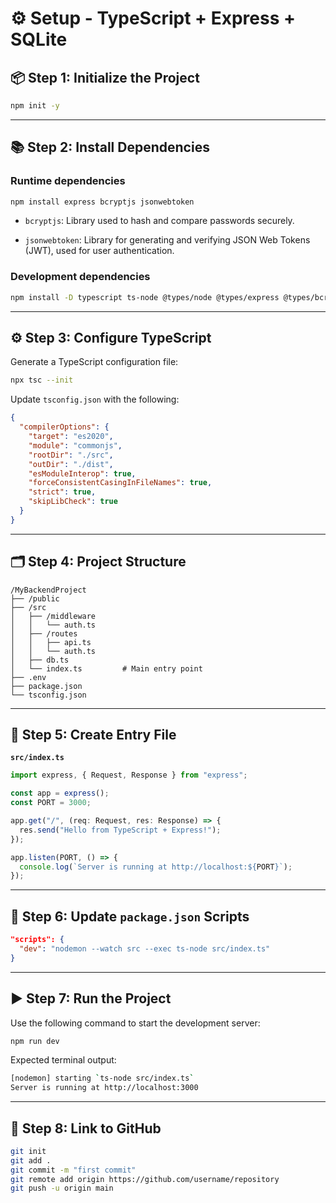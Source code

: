# ⚙️ Setup - TypeScript + Express + SQLite

## 📦 Step 1: Initialize the Project

```bash
npm init -y
```

---

## 📚 Step 2: Install Dependencies

### Runtime dependencies

```bash
npm install express bcryptjs jsonwebtoken
```

- `bcryptjs`: Library used to hash and compare passwords securely.

- `jsonwebtoken`: Library for generating and verifying JSON Web Tokens (JWT), used for user authentication.

### Development dependencies

```bash
npm install -D typescript ts-node @types/node @types/express @types/bcryptjs @types/jsonwebtoken nodemon
```

---

## ⚙️ Step 3: Configure TypeScript

Generate a TypeScript configuration file:

```bash
npx tsc --init
```

Update `tsconfig.json` with the following:

```json
{
  "compilerOptions": {
    "target": "es2020",
    "module": "commonjs",
    "rootDir": "./src",
    "outDir": "./dist",
    "esModuleInterop": true,
    "forceConsistentCasingInFileNames": true,
    "strict": true,
    "skipLibCheck": true
  }
}
```

---

## 🗂️ Step 4: Project Structure

```text
/MyBackendProject
├── /public
├── /src
│   ├── /middleware
│   │   └── auth.ts
│   ├── /routes
│   │   ├── api.ts
│   │   └── auth.ts
│   ├── db.ts
│   └── index.ts         # Main entry point
├── .env
├── package.json
└── tsconfig.json
```

---

## 🧠 Step 5: Create Entry File

**`src/index.ts`**

```ts
import express, { Request, Response } from "express";

const app = express();
const PORT = 3000;

app.get("/", (req: Request, res: Response) => {
  res.send("Hello from TypeScript + Express!");
});

app.listen(PORT, () => {
  console.log(`Server is running at http://localhost:${PORT}`);
});
```

---

## 📝 Step 6: Update `package.json` Scripts

```json
"scripts": {
  "dev": "nodemon --watch src --exec ts-node src/index.ts"
}
```

---

## ▶️ Step 7: Run the Project

Use the following command to start the development server:

```bash
npm run dev
```

Expected terminal output:

```bash
[nodemon] starting `ts-node src/index.ts`
Server is running at http://localhost:3000
```

---

## 🔗 Step 8: Link to GitHub

```bash
git init
git add .
git commit -m "first commit"
git remote add origin https://github.com/username/repository
git push -u origin main
```
